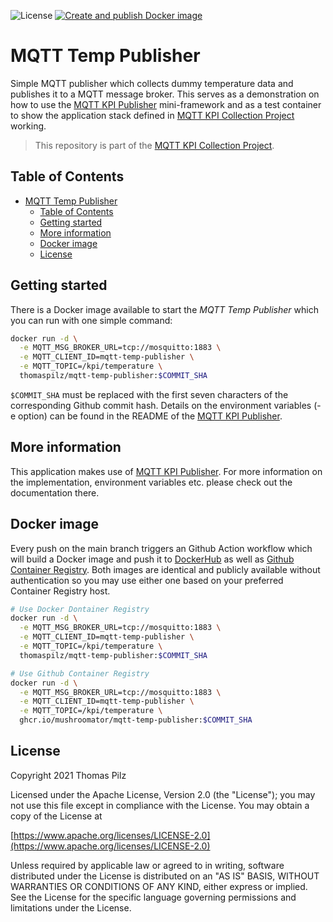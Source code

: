 ![License](https://img.shields.io/badge/License-Apache_2.0-blue.svg)
[![Create and publish Docker image](https://github.com/Mushroomator/MQTT-Temp-Publisher/actions/workflows/createAndPushDockerImage.yaml/badge.svg)](https://github.com/Mushroomator/MQTT-Temp-Publisher/actions/workflows/createAndPushDockerImage.yaml)

# MQTT Temp Publisher
Simple MQTT publisher which collects dummy temperature data and publishes it to a MQTT message broker. This serves as a demonstration on how to use the [MQTT KPI Publisher](https://github.com/Mushroomator/MQTT-Temp-Publisher) mini-framework and as a test container to show the application stack defined in [MQTT KPI Collection Project](https://github.com/Mushroomator/MQTT-KPI-Collection-Project) working.

> This repository is part of the [MQTT KPI Collection Project](https://github.com/Mushroomator/MQTT-KPI-Collection-Project).

## Table of Contents
- [MQTT Temp Publisher](#mqtt-temp-publisher)
  - [Table of Contents](#table-of-contents)
  - [Getting started](#getting-started)
  - [More information](#more-information)
  - [Docker image](#docker-image)
  - [License](#license)

## Getting started
There is a Docker image available to start the *MQTT Temp Publisher* which you can run with one simple command:
```bash
docker run -d \
  -e MQTT_MSG_BROKER_URL=tcp://mosquitto:1883 \
  -e MQTT_CLIENT_ID=mqtt-temp-publisher \
  -e MQTT_TOPIC=/kpi/temperature \
  thomaspilz/mqtt-temp-publisher:$COMMIT_SHA
```
`$COMMIT_SHA` must be replaced with the first seven characters of the corresponding Github commit hash.
Details on the environment variables (-e option) can be found in the README of the [MQTT KPI Publisher](https://github.com/Mushroomator/MQTT-Temp-Publisher).

## More information
This application makes use of [MQTT KPI Publisher](https://github.com/Mushroomator/MQTT-Temp-Publisher). 
For more information on the implementation, environment variables etc. please check out the documentation there.

## Docker image
Every push on the main branch triggers an Github Action workflow which will build a Docker image and push it to [DockerHub](https://hub.docker.com/repository/docker/thomaspilz/mqtt-temp-publisher) as well as [Github Container Registry](https://github.com/Mushroomator/MQTT-Temp-Publisher/pkgs/container/mqtt-temp-publisher). Both images are identical and publicly available without authentication so you may use either one based on your preferred Container Registry host. 

```bash
# Use Docker Dontainer Registry
docker run -d \
  -e MQTT_MSG_BROKER_URL=tcp://mosquitto:1883 \
  -e MQTT_CLIENT_ID=mqtt-temp-publisher \
  -e MQTT_TOPIC=/kpi/temperature \
  thomaspilz/mqtt-temp-publisher:$COMMIT_SHA

# Use Github Container Registry
docker run -d \
  -e MQTT_MSG_BROKER_URL=tcp://mosquitto:1883 \
  -e MQTT_CLIENT_ID=mqtt-temp-publisher \
  -e MQTT_TOPIC=/kpi/temperature \
  ghcr.io/mushroomator/mqtt-temp-publisher:$COMMIT_SHA
```

## License
Copyright 2021 Thomas Pilz

Licensed under the Apache License, Version 2.0 (the "License");
you may not use this file except in compliance with the License.
You may obtain a copy of the License at

[https://www.apache.org/licenses/LICENSE-2.0](https://www.apache.org/licenses/LICENSE-2.0)

Unless required by applicable law or agreed to in writing, software
distributed under the License is distributed on an "AS IS" BASIS,
WITHOUT WARRANTIES OR CONDITIONS OF ANY KIND, either express or implied.
See the License for the specific language governing permissions and
limitations under the License.